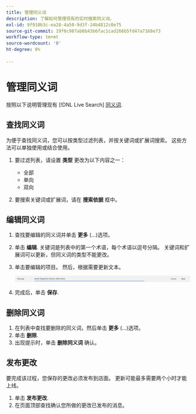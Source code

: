 ```yaml
---
title: 管理同义词
description: 了解如何管理现有的实时搜索同义词。
exl-id: 9f910b3c-ea28-4a50-9d3f-24b4812c0e75
source-git-commit: 19f0c987ab6b43b6fac1cad266b5fd47a7168e73
workflow-type: tm+mt
source-wordcount: '0'
ht-degree: 0%

---
```


# 管理同义词

按照以下说明管理现有 [!DNL Live Search] [同义词](synonyms.md).

## 查找同义词

为便于查找同义词，您可以按类型过滤列表，并按关键词或扩展词搜索。  这些方法可以单独使用或结合使用。

1. 要过滤列表，请设置 **类型** 更改为以下内容之一：

   * 全部
   * 单向
   * 双向

1. 要搜索关键词或扩展词，请在 **搜索依据** 框中。

## 编辑同义词

1. 查找要编辑的同义词并单击 **更多** (...)选项。

1. 单击 **编辑**.
关键词是列表中的第一个术语，每个术语以逗号分隔。 关键词和扩展词可以更新，但同义词的类型不能更改。
1. 单击要编辑的项目。 然后，根据需要更新文本。

   ![编辑双向同义词](assets/synonym-two-way-edit.png)

1. 完成后，单击 **保存**.

## 删除同义词

1. 在列表中查找要删除的同义词，然后单击 **更多** (...)选项。
1. 单击 **删除**.
1. 出现提示时，单击 **删除同义词** 确认。

## 发布更改

要完成该过程，您保存的更改必须发布到店面。 更新可能最多需要两个小时才能上线。

1. 单击 **发布更改**.
1. 在页面顶部查找确认您所做的更改已发布的消息。
